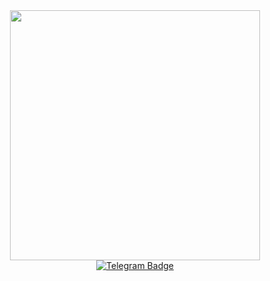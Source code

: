 <div id="header" align="center">
  <img src="https://media4.giphy.com/media/v1.Y2lkPTc5MGI3NjExODg1cWV0ZGJwYzV6ODhzYmx3YWc2anUxMnZyNTdicHhtMWV2Mzd5eCZlcD12MV9pbnRlcm5hbF9naWZfYnlfaWQmY3Q9Zw/G2cpDFcKzAPMScb0MC/giphy.gif" width="400"/>
</div>
<div id="badges" align="center">
  <a href="your-twitter-URL">
    <img src="https://img.shields.io/badge/Telegram-blue?style=for-the-badge&logo=telegram&logoColor=white" alt="Telegram Badge" href="https://t.me/tomchukdim"/>
  </a>
</div>
